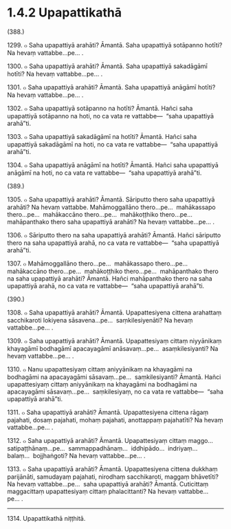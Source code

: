 # 1.4.2 Upapattikathā

(388.)

1299\. ๐ Saha upapattiyā arahāti? Āmantā. Saha upapattiyā sotāpanno hotīti? Na hevaṃ vattabbe…pe… .

1300\. ๐ Saha upapattiyā arahāti? Āmantā. Saha upapattiyā sakadāgāmī hotīti? Na hevaṃ vattabbe…pe… .

1301\. ๐ Saha upapattiyā arahāti? Āmantā. Saha upapattiyā anāgāmī hotīti? Na hevaṃ vattabbe…pe… .

1302\. ๐ Saha upapattiyā sotāpanno na hotīti? Āmantā. Hañci saha upapattiyā sotāpanno na hoti, no ca vata re vattabbe—  “saha upapattiyā arahā”ti.

1303\. ๐ Saha upapattiyā sakadāgāmī na hotīti? Āmantā. Hañci saha upapattiyā sakadāgāmī na hoti, no ca vata re vattabbe—  “saha upapattiyā arahā”ti.

1304\. ๐ Saha upapattiyā anāgāmī na hotīti? Āmantā. Hañci saha upapattiyā anāgāmī na hoti, no ca vata re vattabbe—  “saha upapattiyā arahā”ti.

(389.)

1305\. ๐ Saha upapattiyā arahāti? Āmantā. Sāriputto thero saha upapattiyā arahāti? Na hevaṃ vattabbe. Mahāmoggallāno thero…pe…  mahākassapo thero…pe…  mahākaccāno thero…pe…  mahākoṭṭhiko thero…pe…  mahāpanthako thero saha upapattiyā arahāti? Na hevaṃ vattabbe…pe… .

1306\. ๐ Sāriputto thero na saha upapattiyā arahāti? Āmantā. Hañci sāriputto thero na saha upapattiyā arahā, no ca vata re vattabbe—  “saha upapattiyā arahā”ti.

1307\. ๐ Mahāmoggallāno thero…pe…  mahākassapo thero…pe…  mahākaccāno thero…pe…  mahākoṭṭhiko thero…pe…  mahāpanthako thero na saha upapattiyā arahāti? Āmantā. Hañci mahāpanthako thero na saha upapattiyā arahā, no ca vata re vattabbe—  “saha upapattiyā arahā”ti.

(390.)

1308\. ๐ Saha upapattiyā arahāti? Āmantā. Upapattesiyena cittena arahattaṃ sacchikaroti lokiyena sāsavena…pe…  saṃkilesiyenāti? Na hevaṃ vattabbe…pe… .

1309\. ๐ Saha upapattiyā arahāti? Āmantā. Upapattesiyaṃ cittaṃ niyyānikaṃ khayagāmī bodhagāmī apacayagāmī anāsavaṃ…pe…  asaṃkilesiyanti? Na hevaṃ vattabbe…pe… .

1310\. ๐ Nanu upapattesiyaṃ cittaṃ aniyyānikaṃ na khayagāmi na bodhagāmi na apacayagāmi sāsavaṃ…pe…  saṃkilesiyanti? Āmantā. Hañci upapattesiyaṃ cittaṃ aniyyānikaṃ na khayagāmi na bodhagāmi na apacayagāmi sāsavaṃ…pe…  saṃkilesiyaṃ, no ca vata re vattabbe—  “saha upapattiyā arahā”ti.

1311\. ๐ Saha upapattiyā arahāti? Āmantā. Upapattesiyena cittena rāgaṃ pajahati, dosaṃ pajahati, mohaṃ pajahati, anottappaṃ pajahatīti? Na hevaṃ vattabbe…pe… .

1312\. ๐ Saha upapattiyā arahāti? Āmantā. Upapattesiyaṃ cittaṃ maggo…  satipaṭṭhānaṃ…pe…  sammappadhānaṃ…  iddhipādo…  indriyaṃ…  balaṃ…  bojjhaṅgoti? Na hevaṃ vattabbe…pe… .

1313\. ๐ Saha upapattiyā arahāti? Āmantā. Upapattesiyena cittena dukkhaṃ parijānāti, samudayaṃ pajahati, nirodhaṃ sacchikaroti, maggaṃ bhāvetīti? Na hevaṃ vattabbe…pe…  saha upapattiyā arahāti? Āmantā. Cuticittaṃ maggacittaṃ upapattesiyaṃ cittaṃ phalacittanti? Na hevaṃ vattabbe…pe… .

---

1314\. Upapattikathā niṭṭhitā.
